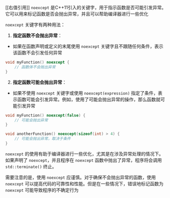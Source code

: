 [[右值引用]]
`noexcept` 是C++11引入的关键字，用于指示函数是否可能引发异常。它可以用来标记函数是否会抛出异常，并且可以帮助编译器进行一些优化

`noexcept` 关键字有两种用法：

1. **指定函数不会抛出异常**：
- 如果在函数声明或定义的末尾使用 `noexcept` 关键字且不跟随任何条件，表示该函数不会引发任何异常
```cpp
void myFunction() noexcept {
    // 函数体不会抛出异常
}
```

2. **指定函数可能会抛出异常**：
- 如果不使用 `noexcept` 关键字或使用 `noexcept(expression)` 指定了条件，表示函数可能会引发异常。例如，使用了可能会抛出异常的操作，那么函数就可能引发异常
```cpp
void myFunction() noexcept(false) {
    // 可能会抛出异常
}

void anotherFunction() noexcept(sizeof(int) > 4) {
    // 可能会抛出异常，取决于条件
}
```

`noexcept` 的使用有助于编译器进行一些优化，尤其是在涉及异常处理的情况下。如果声明了 `noexcept`，并且程序在 `noexcept` 函数中抛出了异常，程序将会调用 `std::terminate()` 终止。

需要注意的是，使用 `noexcept` 应谨慎。对于确保不会抛出异常的函数，使用 `noexcept` 可以提高代码的可靠性和性能。但是在一些情况下，错误地标记函数为 `noexcept` 可能导致程序的不确定行为